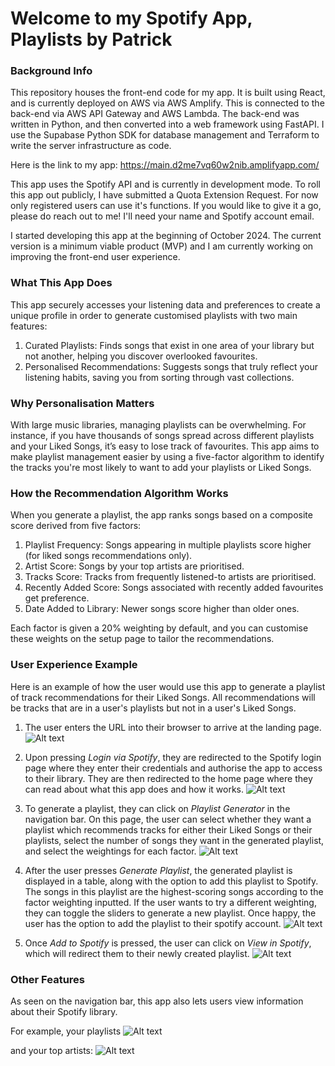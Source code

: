 # Welcome to my Spotify App, Playlists by Patrick

### Background Info

This repository houses the front-end code for my app. It is built using React, and is currently 
deployed on AWS via AWS Amplify. This is connected to the back-end via AWS API Gateway and AWS Lambda. 
The back-end was written in Python, and then converted into a web framework using FastAPI. 
I use the Supabase Python SDK for database management and Terraform to write the server infrastructure as code.

Here is the link to my app: https://main.d2me7vq60w2nib.amplifyapp.com/

This app uses the Spotify API and is currently in development mode. To roll this app out publicly, 
I have submitted a Quota Extension Request. For now only registered users can use it's functions.
If you would like to give it a go, please do reach out to me! I'll need your name and Spotify account email.

I started developing this app at the beginning of October 2024. The current version is a minimum viable product (MVP) 
and I am currently working on improving the front-end user experience.

### What This App Does

This app securely accesses your listening data and preferences to create a unique profile in order to
generate customised playlists with two main features:

1. Curated Playlists: Finds songs that exist in one area of your library but not another, helping you discover overlooked favourites.
2. Personalised Recommendations: Suggests songs that truly reflect your listening habits, saving you from sorting through vast collections.

### Why Personalisation Matters

With large music libraries, managing playlists can be overwhelming. 
For instance, if you have thousands of songs spread across different playlists and your Liked Songs, 
it’s easy to lose track of favourites.
This app aims to make playlist management easier by using a five-factor algorithm to identify the tracks you're most likely
to want to add your playlists or Liked Songs.


### How the Recommendation Algorithm Works

When you generate a playlist, the app ranks songs based on a composite score derived from five factors:

1. Playlist Frequency: Songs appearing in multiple playlists score higher (for liked songs recommendations only). 
2. Artist Score: Songs by your top artists are prioritised.
3. Tracks Score: Tracks from frequently listened-to artists are prioritised.
4. Recently Added Score: Songs associated with recently added favourites get preference.
5. Date Added to Library: Newer songs score higher than older ones.

Each factor is given a 20% weighting by default, and you can customise these weights on the setup page to tailor 
the recommendations.

### User Experience Example

Here is an example of how the user would use this app to generate a playlist of track recommendations for their Liked Songs.
All recommendations will be tracks that are in a user's playlists but not in a user's Liked Songs.

1. The user enters the URL into their browser to arrive at the landing page.
    ![Alt text](images/1_landing_page.png)

2. Upon pressing _Login via Spotify_, they are redirected to the Spotify login page where they enter their credentials
and authorise the app to access to their library. They are then redirected to the home page where they can read about what this app
does and how it works.
    ![Alt text](images/2_home_page.png)

3. To generate a playlist, they can click on _Playlist Generator_ in the navigation bar. On this page, the user
can select whether they want a playlist which recommends tracks for either their Liked Songs or their playlists, 
select the number of songs they want in the generated playlist, and select the weightings for each factor.
    ![Alt text](images/8a_playlist_generator.png)

4. After the user presses _Generate Playlist_, the generated playlist is displayed in a table, along with the
option to add this playlist to Spotify. The songs in this playlist are the highest-scoring songs according to the 
factor weighting inputted. If the user wants to try a different weighting, they can toggle the sliders to generate a new playlist. 
Once happy, the user has the option to add the playlist to their spotify account. 
    ![Alt text](images/8b_playlist_generator.png)

5. Once _Add to Spotify_ is pressed, the user can click on _View in Spotify_, which will redirect 
them to their newly created playlist.
    ![Alt text](images/9_generated_playlist.png)

### Other Features

As seen on the navigation bar, this app also lets users view information about their Spotify library. 

For example, your playlists
    ![Alt text](images/4_your_playlists.png)

and your top artists:
    ![Alt text](images/6_your_top_artists.png)


